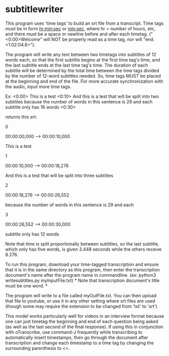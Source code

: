 # subtitlewriter

This program uses 'time tags' to build an srt file from a transcript. Time tags must be in form <hr:min:sec> or <min:sec>, where hr = number of hours, etc, and there must be a space or newline before and after each timetag. ("<0:00>Welcome" will NOT be properly read as a time tag, nor will "end.<1:02:04.6>"). 

The program will write any text between two timetags into subtitles of 12 words each, so that the first subtitle begins at the first time tag's time, and the last subtitle ends at the last time tag's time. The duration of each subtitle will be determined by the total time between the time tags divided by the number of 12-word subtitles needed. So, time tags MUST be placed at the beginning and end of the file. For more accurate synchronization with the audio, input more time tags. 

Ex: <0:00> This is a test <0:10> And this is a test that will be split into two subtitles because the number of words in this sentence is 29 and each subtitle only has 16 words <0:30> 

returns this srt:

0

00:00:00,000 --> 00:00:10,000
 
 This is a test

1

00:00:10,000 --> 00:00:18,276
 
 And this is a test that will be split into three subtitles

2

00:00:18,276 --> 00:00:26,552
 
 because the number of words in this sentence is 29 and each

3

00:00:26,552 --> 00:00:30,000
 
 subtitle only has 12 words

Note that time is split proportionally between subtitles, so the last subtitle, which only has five words, is given 3.448 seconds while the others receive 8.276. 

To run this program, download your time-tagged transcription and ensure that it is in the same directory as this program, then enter the transcription document's name after the program name in commandline. (ex: python3 writesubtitles.py myInputFile.txt) * Note that transcription document's title must be one word. *

The program will write to a file called myOutFile.txt. You can then upload that file to youtube, or use it in any other setting where srt files are used (though some may require the extension to be changed from 'txt' to 'srt') 

This model works particularly well for videos in an interview format because one can just timetag the beginning and end of each question being asked (as well as the last second of the final response). If using this in conjunction with oTranscribe, use command-J frequently while transcribing to automatically insert timestamps, then go through the document after transcription and change each timestamp to a time tag by changing the surrounding parenthesis to <>.
